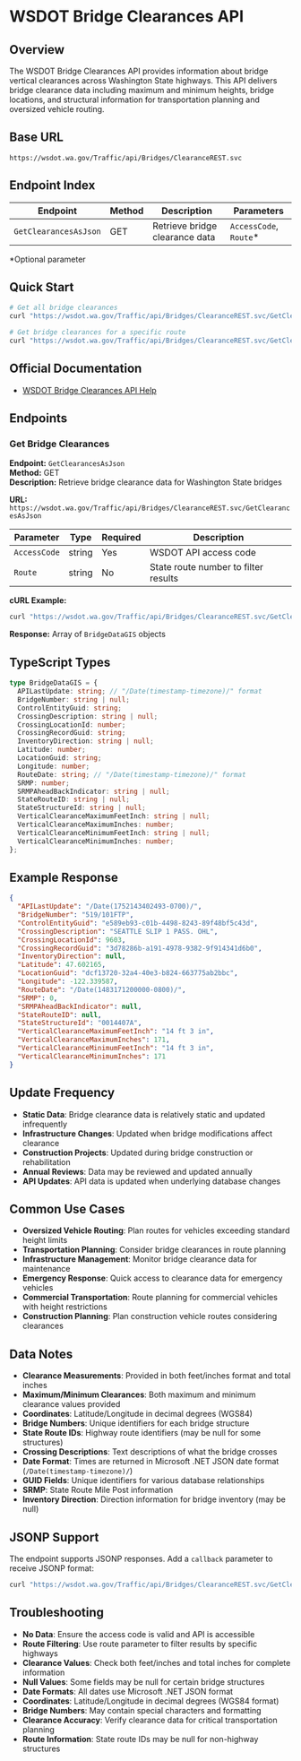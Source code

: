 # WSDOT Bridge Clearances API

## Overview

The WSDOT Bridge Clearances API provides information about bridge vertical clearances across Washington State highways. This API delivers bridge clearance data including maximum and minimum heights, bridge locations, and structural information for transportation planning and oversized vehicle routing.

## Base URL

```
https://wsdot.wa.gov/Traffic/api/Bridges/ClearanceREST.svc
```

## Endpoint Index

| Endpoint | Method | Description | Parameters |
|----------|--------|-------------|------------|
| `GetClearancesAsJson` | GET | Retrieve bridge clearance data | `AccessCode`, `Route`* |

*Optional parameter

## Quick Start

```bash
# Get all bridge clearances
curl "https://wsdot.wa.gov/Traffic/api/Bridges/ClearanceREST.svc/GetClearancesAsJson?AccessCode=$WSDOT_ACCESS_CODE"

# Get bridge clearances for a specific route
curl "https://wsdot.wa.gov/Traffic/api/Bridges/ClearanceREST.svc/GetClearancesAsJson?AccessCode=$WSDOT_ACCESS_CODE&Route=5"
```

## Official Documentation

- [WSDOT Bridge Clearances API Help](https://wsdot.wa.gov/traffic/api/Bridges/ClearanceREST.svc/Help)

## Endpoints

### Get Bridge Clearances

**Endpoint:** `GetClearancesAsJson`  
**Method:** GET  
**Description:** Retrieve bridge clearance data for Washington State bridges

**URL:** `https://wsdot.wa.gov/Traffic/api/Bridges/ClearanceREST.svc/GetClearancesAsJson`

| Parameter | Type | Required | Description |
|-----------|------|----------|-------------|
| `AccessCode` | string | Yes | WSDOT API access code |
| `Route` | string | No | State route number to filter results |

**cURL Example:**
```bash
curl "https://wsdot.wa.gov/Traffic/api/Bridges/ClearanceREST.svc/GetClearancesAsJson?AccessCode=$WSDOT_ACCESS_CODE"
```

**Response:** Array of `BridgeDataGIS` objects

## TypeScript Types

```typescript
type BridgeDataGIS = {
  APILastUpdate: string; // "/Date(timestamp-timezone)/" format
  BridgeNumber: string | null;
  ControlEntityGuid: string;
  CrossingDescription: string | null;
  CrossingLocationId: number;
  CrossingRecordGuid: string;
  InventoryDirection: string | null;
  Latitude: number;
  LocationGuid: string;
  Longitude: number;
  RouteDate: string; // "/Date(timestamp-timezone)/" format
  SRMP: number;
  SRMPAheadBackIndicator: string | null;
  StateRouteID: string | null;
  StateStructureId: string | null;
  VerticalClearanceMaximumFeetInch: string | null;
  VerticalClearanceMaximumInches: number;
  VerticalClearanceMinimumFeetInch: string | null;
  VerticalClearanceMinimumInches: number;
};
```

## Example Response

```json
{
  "APILastUpdate": "/Date(1752143402493-0700)/",
  "BridgeNumber": "519/101FTP",
  "ControlEntityGuid": "e589eb93-c01b-4498-8243-89f48bf5c43d",
  "CrossingDescription": "SEATTLE SLIP 1 PASS. OHL",
  "CrossingLocationId": 9603,
  "CrossingRecordGuid": "3d78286b-a191-4978-9382-9f914341d6b0",
  "InventoryDirection": null,
  "Latitude": 47.602165,
  "LocationGuid": "dcf13720-32a4-40e3-b824-663775ab2bbc",
  "Longitude": -122.339587,
  "RouteDate": "/Date(1483171200000-0800)/",
  "SRMP": 0,
  "SRMPAheadBackIndicator": null,
  "StateRouteID": null,
  "StateStructureId": "0014407A",
  "VerticalClearanceMaximumFeetInch": "14 ft 3 in",
  "VerticalClearanceMaximumInches": 171,
  "VerticalClearanceMinimumFeetInch": "14 ft 3 in",
  "VerticalClearanceMinimumInches": 171
}
```

## Update Frequency

- **Static Data**: Bridge clearance data is relatively static and updated infrequently
- **Infrastructure Changes**: Updated when bridge modifications affect clearance
- **Construction Projects**: Updated during bridge construction or rehabilitation
- **Annual Reviews**: Data may be reviewed and updated annually
- **API Updates**: API data is updated when underlying database changes

## Common Use Cases

- **Oversized Vehicle Routing**: Plan routes for vehicles exceeding standard height limits
- **Transportation Planning**: Consider bridge clearances in route planning
- **Infrastructure Management**: Monitor bridge clearance data for maintenance
- **Emergency Response**: Quick access to clearance data for emergency vehicles
- **Commercial Transportation**: Route planning for commercial vehicles with height restrictions
- **Construction Planning**: Plan construction vehicle routes considering clearances

## Data Notes

- **Clearance Measurements**: Provided in both feet/inches format and total inches
- **Maximum/Minimum Clearances**: Both maximum and minimum clearance values provided
- **Coordinates**: Latitude/Longitude in decimal degrees (WGS84)
- **Bridge Numbers**: Unique identifiers for each bridge structure
- **State Route IDs**: Highway route identifiers (may be null for some structures)
- **Crossing Descriptions**: Text descriptions of what the bridge crosses
- **Date Format**: Times are returned in Microsoft .NET JSON date format (`/Date(timestamp-timezone)/`)
- **GUID Fields**: Unique identifiers for various database relationships
- **SRMP**: State Route Mile Post information
- **Inventory Direction**: Direction information for bridge inventory (may be null)

## JSONP Support

The endpoint supports JSONP responses. Add a `callback` parameter to receive JSONP format:

```bash
curl "https://wsdot.wa.gov/Traffic/api/Bridges/ClearanceREST.svc/GetClearancesAsJson?AccessCode=$WSDOT_ACCESS_CODE&callback=myCallback"
```

## Troubleshooting

- **No Data**: Ensure the access code is valid and API is accessible
- **Route Filtering**: Use route parameter to filter results by specific highways
- **Clearance Values**: Check both feet/inches and total inches for complete information
- **Null Values**: Some fields may be null for certain bridge structures
- **Date Formats**: All dates use Microsoft .NET JSON format
- **Coordinates**: Latitude/Longitude in decimal degrees (WGS84 format)
- **Bridge Numbers**: May contain special characters and formatting
- **Clearance Accuracy**: Verify clearance data for critical transportation planning
- **Route Information**: State route IDs may be null for non-highway structures 